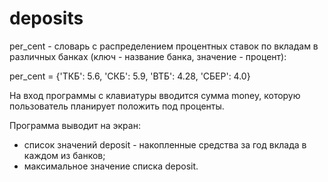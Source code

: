 # deposits

per_cent - словарь с распределением процентных ставок по вкладам в различных банках (ключ - название банка, значение - процент):

per_cent = {'ТКБ': 5.6, 'СКБ': 5.9, 'ВТБ': 4.28, 'СБЕР': 4.0}

На вход программы с клавиатуры вводится сумма money, которую пользователь планирует положить под проценты.

Программа выводит на экран:
- список значений deposit - накопленные средства за год вклада в каждом из банков;
- максимальное значение списка deposit.
